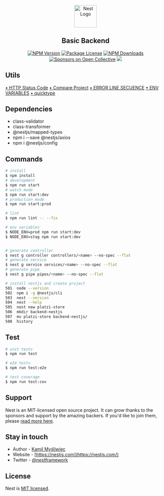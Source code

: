 <p align="center">
  <a href="http://nestjs.com/" target="blank"><img src="https://nestjs.com/img/logo-small.svg" width="70" alt="Nest Logo" /></a>
</p>

[circleci-image]: https://img.shields.io/circleci/build/github/nestjs/nest/master?token=abc123def456
[circleci-url]: https://circleci.com/gh/nestjs/nest

<h2 align="center"><b>Basic Backend</b></h2>
<p align="center">
  <a href="https://www.npmjs.com/~nestjscore" target="_blank"><img src="https://img.shields.io/npm/v/@nestjs/core.svg" alt="NPM Version" /></a>
  <a href="https://www.npmjs.com/~nestjscore" target="_blank"><img src="https://img.shields.io/npm/l/@nestjs/core.svg" alt="Package License" /></a>
  <a href="https://www.npmjs.com/~nestjscore" target="_blank"><img src="https://img.shields.io/npm/dm/@nestjs/common.svg" alt="NPM Downloads" /></a>
  <a href="https://opencollective.com/nest#sponsor" target="_blank"><img src="https://opencollective.com/nest/sponsors/badge.svg" alt="Sponsors on Open Collective" /></a>
  <a href="https://twitter.com/nestframework" target="_blank"><img src="https://img.shields.io/twitter/follow/nestframework.svg?style=social&label=Follow"></a>
</p>
  <!--[![Backers on Open Collective](https://opencollective.com/nest/backers/badge.svg)](https://opencollective.com/nest#backer)
  [![Sponsors on Open Collective](https://opencollective.com/nest/sponsors/badge.svg)](https://opencollective.com/nest#sponsor)-->

## Utils

[• HTTP Status Code](https://http.cat/)
[• Compare Project](https://github.com/platzi/fundamentos-nestjs/tree/18-step)
[• ERROR LINE SECUENCE](https://bobbyhadz.com/blog/eslint-delete-cr-prettier)
[• ENV VARIABLES](https://docs.nestjs.com/techniques/configuration)
[• quicktype](https://app.quicktype.io/)

## Dependencies

<ul>
  <li>class-validator</li>
  <li>class-transformer</li>
  <li>@nestjs/mapped-types</li>
  <li>npm i --save @nestjs/axios</li>
  <li>npm i @nestjs/config</li>
</ul>

## Commands

```bash
# install
$ npm install
# development
$ npm run start
# watch mode
$ npm run start:dev
# production mode
$ npm run start:prod

# lint
$ npm run lint -- --fix

# env variables
$ NODE_ENV=prod npm run start:dev
$ NODE_ENV=stag npm run start:dev


# generate controller
$ nest g controller controllers/<name> --no-spec --flat
# generate service
$ nest g service services/<name> --no-spec --flat
# generate pipe
$ nest g pipe pipes/<name> --no-spec --flat

# install nestjs and create project
501  node --version
502  npm i -g @nestjs/cli
503  nest --version
504  nest --help
505  nest new platzi-store
506  mkdir backend-nestjs
507  mv platzi-store backend-nestjs/
508  history

```

## Test

```bash
# unit tests
$ npm run test

# e2e tests
$ npm run test:e2e

# test coverage
$ npm run test:cov
```

## Support

Nest is an MIT-licensed open source project. It can grow thanks to the sponsors and support by the amazing backers. If you'd like to join them, please [read more here](https://docs.nestjs.com/support).

## Stay in touch

- Author - [Kamil Myśliwiec](https://kamilmysliwiec.com)
- Website - [https://nestjs.com](https://nestjs.com/)
- Twitter - [@nestframework](https://twitter.com/nestframework)

## License

Nest is [MIT licensed](LICENSE).
